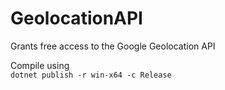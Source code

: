 # GeolocationAPI
Grants free access to the Google Geolocation API

Compile using  
`
dotnet publish -r win-x64 -c Release
`
